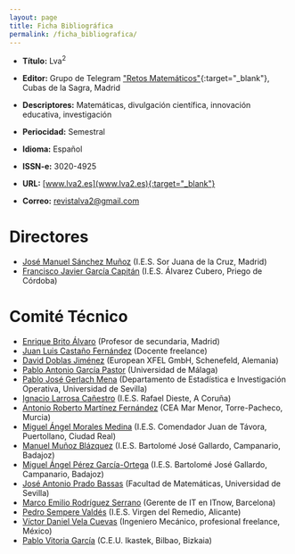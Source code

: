 ```yaml
---
layout: page
title: Ficha Bibliográfica
permalink: /ficha_bibliografica/
---
```


* **Título:** Lva<sup>2</sup>

* **Editor:** Grupo de Telegram ["Retos Matemáticos"](https://t.me/Retos_Matematicos){:target="_blank"}, Cubas de la Sagra, Madrid

* **Descriptores:** Matemáticas, divulgación científica, innovación educativa, investigación

* **Periocidad:** Semestral

* **Idioma:** Español

* **ISSN-e:** 3020-4925

* **URL:** [www.lva2.es](www.lva2.es){:target="_blank"}
  
* **Correo:** [revistalva2@gmail.com](mailto:revistalva2@gmail.com)

# Directores

- [José Manuel Sánchez Muñoz](mailto:jose.sm@educa.madrid.org) (I.E.S. Sor Juana de la Cruz, Madrid)
- [Francisco Javier García Capitán](mailto:garciacapitan@gmail.com) (I.E.S. Álvarez Cubero, Priego de Córdoba)

# Comité Técnico

- [Enrique Brito Álvaro](mailto:enrique@brito.es) (Profesor de secundaria, Madrid)
- [Juan Luis Castaño Fernández](mailto:juanlcast@gmail.com) (Docente freelance)
- [David Doblas Jiménez](mailto:david.doblas-jimenez@xfel.eu) (European XFEL GmbH, Schenefeld, Alemania)
- [Pablo Antonio García Pastor](mailto:iraze.pgp@gmail.com) (Universidad de Málaga)
- [Pablo José Gerlach Mena](mailto:gerlach@us.es) (Departamento de Estadística e Investigación Operativa, Universidad de Sevilla)
- [Ignacio Larrosa Cañestro](mailto:ilarrosa@mundo-r.com) (I.E.S. Rafael Dieste, A Coruña)
- [Antonio Roberto Martínez Fernández](mailto:antoniorobert.martinez@murciaeduca.es) (CEA Mar Menor, Torre-Pacheco, Murcia)
- [Miguel Ángel Morales Medina](mailto:gaussianos@gmail.com) (I.E.S. Comendador Juan de Távora, Puertollano, Ciudad Real)
- [Manuel Muñoz Blázquez](mailto:mmunozb04@educarex.es) (I.E.S. Bartolomé José Gallardo, Campanario, Badajoz)
- [Miguel Ángel Pérez García-Ortega](mailto:mianpgo@gmail.com) (I.E.S. Bartolomé José Gallardo, Campanario, Badajoz)
- [José Antonio Prado Bassas](mailto:bassas@us.es) (Facultad de Matemáticas, Universidad de Sevilla)
- [Marco Emilio Rodríguez Serrano](mailto:mrodrise@gmail.com) (Gerente de IT en ITnow, Barcelona)
- [Pedro Sempere Valdés](mailto:pedrosemperevaldes@gmail.com) (I.E.S. Virgen del Remedio, Alicante)
- [Víctor Daniel Vela Cuevas](mailto:victor.vela@krutt.org) (Ingeniero Mecánico, profesional freelance, México)
- [Pablo Vitoria García](mailto:pvitoria@gmail.com) (C.E.U. Ikastek, Bilbao, Bizkaia)

